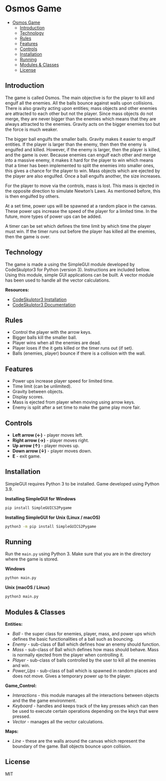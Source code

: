 # Osmos Game
- [Osmos Game](#osmos-game)
	- [Introduction](#introduction)
	- [Technology](#technology)
	- [Rules](#rules)
	- [Features](#features)
	- [Controls](#controls)
	- [Installation](#installation)
	- [Running](#running)
	- [Modules & Classes](#modules--classes)
	- [License](#license)

## Introduction 
The game is called Osmos. The main objective is for the player to kill and engulf all the enemies. All the balls bounce against walls upon collisions. There is also gravity acting upon entities; mass objects and other enemies are attracted to each other but not the player. Since mass objects do not merge, they are never bigger than the enemies which means that they are always attracted to the enemies. Gravity acts on the bigger enemies too but the force is much weaker. 

The bigger ball engulfs the smaller balls. Gravity makes it easier to engulf entities. If the player is larger than the enemy, then then the enemy is engulfed and killed. However, if the enemy is larger, then the player is killed, and the game is over. Because enemies can engulf each other and merge into a massive enemy, it makes it hard for the player to win which means that a timer has been implemented to split the enemies into smaller ones, this gives a chance for the player to win. Mass objects which are ejected by the player are also engulfed. Once a ball engulfs another, the size increases. 

For the player to move via the controls, mass is lost. This mass is ejected in the opposite direction to simulate Newton’s Laws. As mentioned before, this is then engulfed by others. 

At a set time, power ups will be spawned at a random place in the canvas. These power ups increase the speed of the player for a limited time. In the future, more types of power ups can be added. 

A timer can be set which defines the time limit by which time the player must win. If the timer runs out before the player has killed all the enemies, then the game is over. 

## Technology
The game is made a using the SimpleGUI module developed by CodeSkulptor3 for Python (version 3). Instructions are included bellow. Using this module, simple GUI applications can be built. A vector module has been used to handle all the vector calculations.

**Resources:**
- [CodeSkulptor3 Installation](#installation)
- [CodeSkulptor3 Documentation](#installation)

## Rules
- Control the player with the arrow keys.
- Bigger balls kill the smaller ball.
- Player wins when all the enemies are dead.
- Player loses if the it gets killed or the timer runs out (if set).
- Balls (enemies, player) bounce if there is a collision with the wall.

## Features
- Power ups increase player speed for limited time.
- Time limit (can be unlimited).
- Gravity between objects. 
- Display scores.
- Mass is ejected from player when moving using arrow keys. 
- Enemy is split after a set time to make the game play more fair. 

## Controls
- **Left arrow (←)** - player moves left.
- **Right arrow (→)** - player moves right.
- **Up arrow (↑)** - player moves up.
- **Down arrow (↓)** - player moves down.
- **E** - exit game.

## Installation

SimpleGUI requires Python 3 to be installed. Game developed using Python 3.9. 

**Installing SimpleGUI for Windows**

```sh
pip install SimpleGUICS2Pygame
```

**Installing SimpleGUI for Unix (Linux / macOS)**

```sh
python3 -m pip install SimpleGUICS2Pygame
```

## Running
Run the `main.py` using Python 3. Make sure that you are in the directory where the game is stored. 

**Windows**
```sh
python main.py 
```


**Unix (macOS / Linux)**
```sh
python3 main.py 
```

## Modules & Classes
**Entities:**
- *Ball* - the super class for enemies, player, mass, and power ups which defines the basic functionalities of a ball such as bouncing. 
- *Enemy* - sub-class of Ball which defines how an enemy should function. 
- *Mass* - sub-class of Ball which defines how mass should behave. Mass is normally ejected from the player when controlling it. 
- *Player* - sub-class of balls controlled by the user to kill all the enemies and win. 
- *Power_Ups* - sub-class of ball which is spawned in random places and does not move. Gives a temporary power up to the player. 

**Game_Control:**
- *Interactions* - this module manages all the interactions between objects and the the game environment.
- *Keyboard* - handles and keeps track of the key presses which can then be used to execute certain operations depending on the keys that were pressed. 
- *Vector* - manages all the vector calculations. 

**Maps:**
- *Line* - these are the walls around the canvas which represent the boundary of the game. Ball objects bounce upon collision. 

## License
MIT
